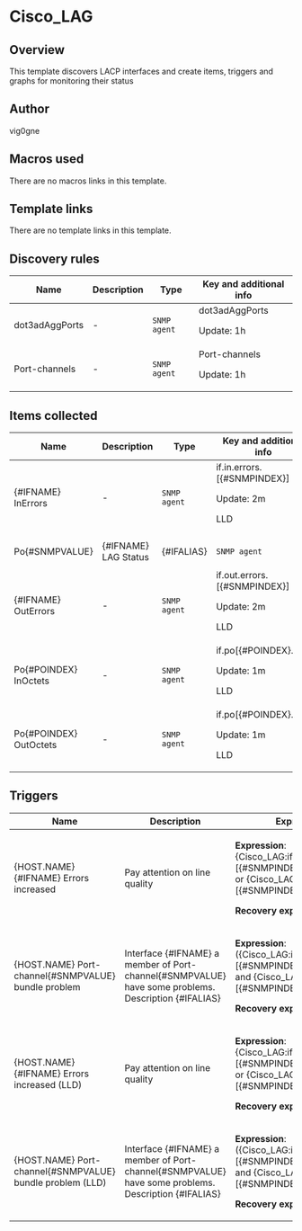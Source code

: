 # Cisco_LAG

## Overview

This template discovers LACP interfaces and create items, triggers and graphs for monitoring their status



## Author

vig0gne

## Macros used

There are no macros links in this template.

## Template links

There are no template links in this template.

## Discovery rules

|Name|Description|Type|Key and additional info|
|----|-----------|----|----|
|dot3adAggPorts|<p>-</p>|`SNMP agent`|dot3adAggPorts<p>Update: 1h</p>|
|Port-channels|<p>-</p>|`SNMP agent`|Port-channels<p>Update: 1h</p>|
## Items collected

|Name|Description|Type|Key and additional info|
|----|-----------|----|----|
|{#IFNAME} InErrors|<p>-</p>|`SNMP agent`|if.in.errors.[{#SNMPINDEX}]<p>Update: 2m</p><p>LLD</p>|
|Po{#SNMPVALUE}|{#IFNAME} LAG Status|<p>{#IFALIAS}</p>|`SNMP agent`|if.lag.status.[{#SNMPINDEX}]<p>Update: 2m</p><p>LLD</p>|
|{#IFNAME} OutErrors|<p>-</p>|`SNMP agent`|if.out.errors.[{#SNMPINDEX}]<p>Update: 2m</p><p>LLD</p>|
|Po{#POINDEX} InOctets|<p>-</p>|`SNMP agent`|if.po[{#POINDEX}.in]<p>Update: 1m</p><p>LLD</p>|
|Po{#POINDEX} OutOctets|<p>-</p>|`SNMP agent`|if.po[{#POINDEX}.out]<p>Update: 1m</p><p>LLD</p>|
## Triggers

|Name|Description|Expression|Priority|
|----|-----------|----------|--------|
|{HOST.NAME} {#IFNAME} Errors increased|<p>Pay attention on line quality</p>|<p>**Expression**: {Cisco_LAG:if.in.errors.[{#SNMPINDEX}].change()}>1 or {Cisco_LAG:if.out.errors.[{#SNMPINDEX}].change()}>1</p><p>**Recovery expression**: </p>|warning|
|{HOST.NAME} Port-channel{#SNMPVALUE} bundle problem|<p>Interface {#IFNAME} a member of Port-channel{#SNMPVALUE} have some problems. Description {#IFALIAS}</p>|<p>**Expression**: ({Cisco_LAG:if.lag.status.[{#SNMPINDEX}].str(BC)}=0 and {Cisco_LAG:if.lag.status.[{#SNMPINDEX}].str(FC)}=0)</p><p>**Recovery expression**: </p>|average|
|{HOST.NAME} {#IFNAME} Errors increased (LLD)|<p>Pay attention on line quality</p>|<p>**Expression**: {Cisco_LAG:if.in.errors.[{#SNMPINDEX}].change()}>1 or {Cisco_LAG:if.out.errors.[{#SNMPINDEX}].change()}>1</p><p>**Recovery expression**: </p>|warning|
|{HOST.NAME} Port-channel{#SNMPVALUE} bundle problem (LLD)|<p>Interface {#IFNAME} a member of Port-channel{#SNMPVALUE} have some problems. Description {#IFALIAS}</p>|<p>**Expression**: ({Cisco_LAG:if.lag.status.[{#SNMPINDEX}].str(BC)}=0 and {Cisco_LAG:if.lag.status.[{#SNMPINDEX}].str(FC)}=0)</p><p>**Recovery expression**: </p>|average|
